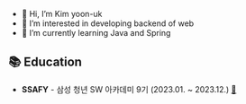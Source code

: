 - 👋 Hi, I’m Kim yoon-uk
- 👀 I’m interested in developing backend of web
- 🌱 I’m currently learning Java and Spring

## 📚 Education
- **SSAFY** - 삼성 청년 SW 아카데미 9기 (2023.01. ~ 2023.12.) [:link:](https://www.ssafy.com/ksp/jsp/swp/swpMain.jsp)

